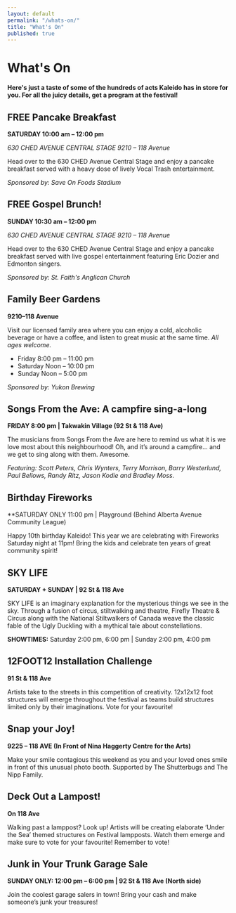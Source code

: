 ```yaml
---
layout: default
permalink: "/whats-on/"
title: "What's On"
published: true
---
```





# What's On
**Here's just a taste of some of the hundreds of acts Kaleido has in store for you. For all the juicy details, get a program at the festival!**

## FREE Pancake Breakfast
**SATURDAY 10:00 am – 12:00 pm**

*630 CHED AVENUE CENTRAL STAGE 9210 – 118 Avenue*

Head over to the 630 CHED Avenue Central Stage and enjoy a pancake breakfast served with a heavy dose of lively Vocal Trash entertainment. 

_Sponsored by: Save On Foods Stadium_

## FREE Gospel Brunch!
**SUNDAY 10:30 am – 12:00 pm**

*630 CHED AVENUE CENTRAL STAGE 9210 – 118 Avenue*

Head over to the 630 CHED Avenue Central Stage and enjoy a pancake breakfast served with live gospel entertainment featuring Eric Dozier and Edmonton singers. 

_Sponsored by: St. Faith's Anglican Church_


## Family Beer Gardens
**9210–118 Avenue**

Visit our licensed family area where you can enjoy a cold, alcoholic beverage or have a coffee, and listen to great music at the same time. *All ages welcome.*

* Friday 8:00 pm – 11:00 pm
* Saturday Noon – 10:00 pm
* Sunday Noon – 5:00 pm

_Sponsored by: Yukon Brewing_

## Songs From the Ave: A campfire sing-a-long
**FRIDAY 8:00 pm | Takwakin Village (92 St & 118 Ave)**

The musicians from Songs From the Ave are here to remind us what it is we love most about this neighbourhood! Oh, and it’s around a campfire... and we get to sing along with them. Awesome.

_Featuring: Scott Peters, Chris Wynters, Terry Morrison, Barry Westerlund, Paul Bellows, Randy Ritz, Jason Kodie and Bradley Moss._

## Birthday Fireworks
**SATURDAY ONLY 11:00 pm | Playground (Behind Alberta Avenue Community League)  

Happy 10th birthday Kaleido! This year we are celebrating with Fireworks Saturday night at 11pm! Bring the kids and celebrate ten years of great community spirit!

## SKY LIFE
**SATURDAY + SUNDAY | 92 St & 118 Ave**

SKY LIFE is an imaginary explanation for the mysterious things we see in the sky. Through a fusion of circus, 
stiltwalking and theatre, Firefly Theatre & Circus along with the National Stiltwalkers of Canada weave the classic fable of the 
Ugly Duckling with a mythical tale about constellations. 

**SHOWTIMES:** Saturday 2:00 pm, 6:00 pm | Sunday 2:00 pm, 4:00 pm


## 12FOOT12 Installation Challenge
**91 St & 118 Ave**

Artists take to the streets in this competition of creativity. 12x12x12 foot structures will emerge throughout the festival as teams build structures limited only by their imaginations. Vote for your favourite!

## Snap your Joy!
**9225 – 118 AVE (In Front of Nina Haggerty Centre for the Arts)**

Make your smile contagious this weekend as you and your loved ones smile in front of this unusual photo booth. Supported by The Shutterbugs and The Nipp Family.

## Deck Out a Lampost!
**On 118 Ave**

Walking past a lamppost? Look up! Artists will be creating elaborate ‘Under the Sea’ themed structures on Festival lampposts. Watch them emerge and make sure to vote for your favourite! Remember to vote!

## Junk in Your Trunk Garage Sale
**SUNDAY ONLY: 12:00 pm – 6:00 pm | 92 St & 118 Ave (North side)**

Join the coolest garage salers in town! Bring your cash and make someone’s junk your treasures!

